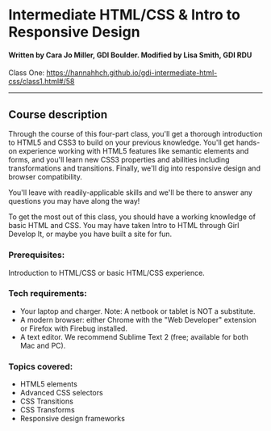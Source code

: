 Intermediate HTML/CSS &amp; Intro to Responsive Design
================================
#### Written by Cara Jo Miller, GDI Boulder. Modified by Lisa Smith, GDI RDU

Class One: https://hannahhch.github.io/gdi-intermediate-html-css/class1.html#/58

---------------------
## Course description

Through the course of this four-part class, you'll get a thorough introduction to HTML5 and CSS3 to build on your previous knowledge. You'll get hands-on experience working with HTML5 features like semantic elements and forms, and you'll learn new CSS3 properties and abilities including transformations and transitions. Finally, we'll dig into responsive design and browser compatibility.

You'll leave with readily-applicable skills and we'll be there to answer any questions you may have along the way!

To get the most out of this class, you should have a working knowledge of basic HTML and CSS. You may have taken Intro to HTML through Girl Develop It, or maybe you have built a site for fun.

### Prerequisites:

Introduction to HTML/CSS or basic HTML/CSS experience.

### Tech requirements:

* Your laptop and charger. Note: A netbook or tablet is NOT a substitute.
* A modern browser: either Chrome with the "Web Developer" extension or Firefox with Firebug installed.
* A text editor. We recommend Sublime Text 2 (free; available for both Mac and PC).

### Topics covered:

* HTML5 elements
* Advanced CSS selectors
* CSS Transitions
* CSS Transforms
* Responsive design frameworks
